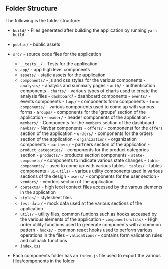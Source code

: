 ## Folder Structure
The following is the folder structure:

* `build/` - Files generated after building the application by running `yarn build`
* `public/` - bublic assets
* `src/` - source code files for the application
  - `__tests__/` - Tests for the application
  - `app/` - app high level components
  - `assets/` - static assets for the application
  - `components/` - js and css styles for the various components
        - `analysis/` - analysis and summary pages
        - `auth/` - authentication components
        - `charts/` - various types of charts used to create the analysis files
        - `dashboard`/ - dashboard components
        - `events/` - events components
        - `faqs/` - components form components
        - `form-components/` - various components used to come up with various forms
        - `Groups/` - components for the 'groups' section of the application
        - `header/` - header components of the application
        - `members/` - Components for the `members` section of the dashboard
        - `navbar/` - Navbar components
        - `offers/` - componenst for the `offers` section of the application
        - `orders/` - components for the orders section of the application
        - `organization/` - organization components
        - `partners/` - partners section of the application
        - `product_categories/` - components for the product categories section
        - `products/` - products section components
        - `state-componets/` - components to indicate various state changes
        - `table-components/` - used to come up with various tables
        - `tables/` - tables components
        - `ui-utils/` - various utility components used in various sections of the design
        - `users/` - components for the user section
        - `vendors/` - vendors section of the application
  - `contexts/` - high lecel context files accessed by the varous elements in the application
  - `styles/` - stylesheet files
  - `test-data/` - mock data used at the various sections of the application
  - `utils/` - utility files, common funtions such as hooks accessed by the various elements of the application
        - `components-utils/` - High order utility functions used to generate components with a common pattern
        - `hooks/` - common react hooks used to perform various operations in the files
        - `validations/` - contains form validation rules and callback functions
  - `index.css` 

* Each components folder has an `index.js` file used to export the various files/components in the folder